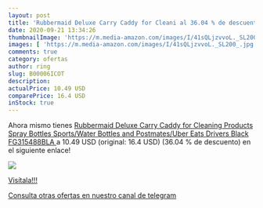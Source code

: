 ```yaml
---
layout: post
title: 'Rubbermaid Deluxe Carry Caddy for Cleani al 36.04 % de descuento'
date: 2020-09-21 13:34:26
thumbnailImage: 'https://m.media-amazon.com/images/I/41sQLjzvvoL._SL200_.jpg'
images: [ 'https://m.media-amazon.com/images/I/41sQLjzvvoL._SL200_.jpg' ]
comments: true
category: ofertas
author: ring
slug: B00006ICOT
description:
actualPrice: 10.49 USD
comparePrice: 16.4 USD
inStock: true
---
```


Ahora mismo tienes [Rubbermaid Deluxe Carry Caddy for Cleaning Products  Spray Bottles  Sports/Water Bottles  and Postmates/Uber Eats Drivers  Black  FG315488BLA ](https://www.amazon.com/dp/B00006ICOT/?tag=redken08-20) a 10.49 USD (original: 16.4 USD) (36.04 %  de descuento) en el siguiente enlace!

[![](https://m.media-amazon.com/images/I/41sQLjzvvoL._SL200_.jpg)](https://www.amazon.com/dp/B00006ICOT/?tag=redken08-20)

[Visítala!!!](https://www.amazon.com/dp/B00006ICOT/?tag=redken08-20)

[Consulta otras ofertas en nuestro canal de telegram](https://t.me/s/ofertas25)
